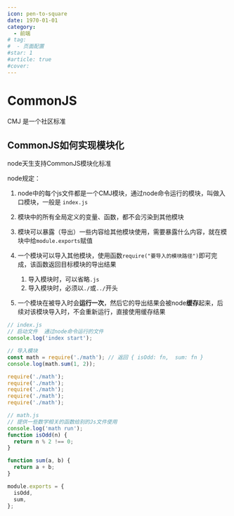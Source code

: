 ```yaml
---
icon: pen-to-square
date: 1970-01-01
category:
  - 前端
# tag:
#  - 页面配置
#star: 1
#article: true
#cover: 
---
```

 
# CommonJS
CMJ 是一个社区标准
<!-- more -->

## CommonJS如何实现模块化

node天生支持CommonJS模块化标准

node规定：

1. node中的每个js文件都是一个CMJ模块，通过node命令运行的模块，叫做入口模块，一般是 `index.js`

2. 模块中的所有全局定义的变量、函数，都不会污染到其他模块

3. 模块可以暴露（导出）一些内容给其他模块使用，需要暴露什么内容，就在模块中给`module.exports`赋值

4. 一个模块可以导入其他模块，使用函数`require("要导入的模块路径")`即可完成，该函数返回目标模块的导出结果

   1. 导入模块时，可以省略`.js`
   2. 导入模块时，必须以`./`或`../`开头

5. 一个模块在被导入时会**运行一次**，然后它的导出结果会被node**缓存**起来，后续对该模块导入时，不会重新运行，直接使用缓存结果

``` JavaScript
// index.js
// 启动文件  通过node命令运行的文件
console.log('index start');

// 导入模块
const math = require('./math'); // 返回 { isOdd: fn,  sum: fn }
console.log(math.sum(1, 2));

require('./math');
require('./math');
require('./math');
require('./math');
require('./math');
```

``` JavaScript
// math.js
// 提供一些数学相关的函数给别的Js文件使用
console.log('math run');
function isOdd(n) {
  return n % 2 !== 0;
}

function sum(a, b) {
  return a + b;
}

module.exports = {
  isOdd,
  sum,
};

```
